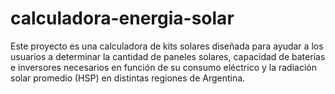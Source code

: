 # calculadora-energia-solar
Este proyecto es una calculadora de kits solares diseñada para ayudar a los usuarios a determinar la cantidad de paneles solares, capacidad de baterías e inversores necesarios en función de su consumo eléctrico y la radiación solar promedio (HSP) en distintas regiones de Argentina.
